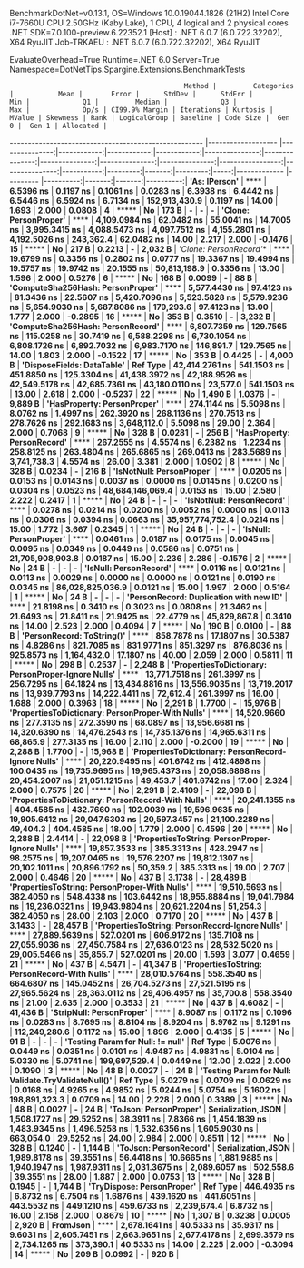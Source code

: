 
BenchmarkDotNet=v0.13.1, OS=Windows 10.0.19044.1826 (21H2)
Intel Core i7-7660U CPU 2.50GHz (Kaby Lake), 1 CPU, 4 logical and 2 physical cores
.NET SDK=7.0.100-preview.6.22352.1
  [Host]     : .NET 6.0.7 (6.0.722.32202), X64 RyuJIT
  Job-TRKAEU : .NET 6.0.7 (6.0.722.32202), X64 RyuJIT

EvaluateOverhead=True  Runtime=.NET 6.0  Server=True  
Namespace=DotNetTips.Spargine.Extensions.BenchmarkTests  

                                               Method |         Categories |           Mean |       Error |      StdDev |      StdErr |            Min |             Q1 |         Median |             Q3 |            Max |             Op/s | CI99.9% Margin | Iterations | Kurtosis | MValue | Skewness | Rank | LogicalGroup | Baseline | Code Size |  Gen 0 |  Gen 1 | Allocated |
----------------------------------------------------- |------------------- |---------------:|------------:|------------:|------------:|---------------:|---------------:|---------------:|---------------:|---------------:|-----------------:|---------------:|-----------:|---------:|-------:|---------:|-----:|------------- |--------- |----------:|-------:|-------:|----------:|
                                        **'As: IPerson'** |                   **** |      **6.5396 ns** |   **0.1197 ns** |   **0.1061 ns** |   **0.0283 ns** |      **6.3938 ns** |      **6.4442 ns** |      **6.5446 ns** |      **6.5924 ns** |      **6.7134 ns** |    **152,913,430.9** |      **0.1197 ns** |      **14.00** |    **1.693** |  **2.000** |   **0.0808** |    **4** |            ***** |       **No** |     **173 B** |      **-** |      **-** |         **-** |
                                **'Clone: PersonProper'** |                   **** |  **4,109.0984 ns** |  **62.0482 ns** |  **55.0041 ns** |  **14.7005 ns** |  **3,995.3415 ns** |  **4,088.5473 ns** |  **4,097.7512 ns** |  **4,155.2801 ns** |  **4,192.5026 ns** |        **243,362.4** |     **62.0482 ns** |      **14.00** |    **2.217** |  **2.000** |  **-0.1476** |   **15** |            ***** |       **No** |     **217 B** | **0.2213** |      **-** |   **2,032 B** |
                               **'Clone: PersonRecord*'** |                   **** |     **19.6799 ns** |   **0.3356 ns** |   **0.2802 ns** |   **0.0777 ns** |     **19.3367 ns** |     **19.4994 ns** |     **19.5757 ns** |     **19.9742 ns** |     **20.1555 ns** |     **50,813,198.9** |      **0.3356 ns** |      **13.00** |    **1.596** |  **2.000** |   **0.5276** |    **6** |            ***** |       **No** |     **168 B** | **0.0099** |      **-** |      **88 B** |
                    **'ComputeSha256Hash: PersonProper'** |                   **** |  **5,577.4430 ns** |  **97.4123 ns** |  **81.3436 ns** |  **22.5607 ns** |  **5,420.7096 ns** |  **5,523.5828 ns** |  **5,579.9236 ns** |  **5,654.9030 ns** |  **5,687.8086 ns** |        **179,293.6** |     **97.4123 ns** |      **13.00** |    **1.777** |  **2.000** |  **-0.2895** |   **16** |            ***** |       **No** |     **353 B** | **0.3510** |      **-** |   **3,232 B** |
                    **'ComputeSha256Hash: PersonRecord'** |                   **** |  **6,807.7359 ns** | **129.7565 ns** | **115.0258 ns** |  **30.7419 ns** |  **6,588.2298 ns** |  **6,730.1054 ns** |  **6,808.1726 ns** |  **6,892.7032 ns** |  **6,983.7170 ns** |        **146,891.7** |    **129.7565 ns** |      **14.00** |    **1.803** |  **2.000** |  **-0.1522** |   **17** |            ***** |       **No** |     **353 B** | **0.4425** |      **-** |   **4,000 B** |
                           **'DisposeFields: DataTable'** |           **Ref Type** | **42,414.2761 ns** | **541.1503 ns** | **451.8850 ns** | **125.3304 ns** | **41,438.3972 ns** | **42,188.9526 ns** | **42,549.5178 ns** | **42,685.7361 ns** | **43,180.0110 ns** |         **23,577.0** |    **541.1503 ns** |      **13.00** |    **2.618** |  **2.000** |  **-0.5237** |   **22** |            ***** |       **No** |   **1,490 B** | **1.0376** |      **-** |   **9,889 B** |
                          **'HasProperty: PersonProper'** |                   **** |    **274.1144 ns** |   **5.5098 ns** |   **8.0762 ns** |   **1.4997 ns** |    **262.3920 ns** |    **268.1136 ns** |    **270.7513 ns** |    **278.7626 ns** |    **292.1683 ns** |      **3,648,112.0** |      **5.5098 ns** |      **29.00** |    **2.364** |  **2.000** |   **0.7068** |    **9** |            ***** |       **No** |     **328 B** | **0.0281** |      **-** |     **256 B** |
                          **'HasProperty: PersonRecord'** |                   **** |    **267.2555 ns** |   **4.5574 ns** |   **6.2382 ns** |   **1.2234 ns** |    **258.8125 ns** |    **263.4804 ns** |    **265.6865 ns** |    **269.0413 ns** |    **283.5689 ns** |      **3,741,738.3** |      **4.5574 ns** |      **26.00** |    **3.381** |  **2.000** |   **1.0902** |    **8** |            ***** |       **No** |     **328 B** | **0.0234** |      **-** |     **216 B** |
                            **'IsNotNull: PersonProper'** |                   **** |      **0.0205 ns** |   **0.0153 ns** |   **0.0143 ns** |   **0.0037 ns** |      **0.0000 ns** |      **0.0145 ns** |      **0.0200 ns** |      **0.0304 ns** |      **0.0523 ns** | **48,684,146,069.4** |      **0.0153 ns** |      **15.00** |    **2.580** |  **2.222** |   **0.2417** |    **1** |            ***** |       **No** |      **24 B** |      **-** |      **-** |         **-** |
                            **'IsNotNull: PersonRecord'** |                   **** |      **0.0278 ns** |   **0.0214 ns** |   **0.0200 ns** |   **0.0052 ns** |      **0.0000 ns** |      **0.0113 ns** |      **0.0306 ns** |      **0.0394 ns** |      **0.0663 ns** | **35,957,774,752.4** |      **0.0214 ns** |      **15.00** |    **1.772** |  **3.667** |   **0.2345** |    **1** |            ***** |       **No** |      **24 B** |      **-** |      **-** |         **-** |
                               **'IsNull: PersonProper'** |                   **** |      **0.0461 ns** |   **0.0187 ns** |   **0.0175 ns** |   **0.0045 ns** |      **0.0095 ns** |      **0.0349 ns** |      **0.0449 ns** |      **0.0586 ns** |      **0.0751 ns** | **21,705,908,903.8** |      **0.0187 ns** |      **15.00** |    **2.236** |  **2.286** |  **-0.1576** |    **2** |            ***** |       **No** |      **24 B** |      **-** |      **-** |         **-** |
                               **'IsNull: PersonRecord'** |                   **** |      **0.0116 ns** |   **0.0121 ns** |   **0.0113 ns** |   **0.0029 ns** |      **0.0000 ns** |      **0.0000 ns** |      **0.0121 ns** |      **0.0190 ns** |      **0.0345 ns** | **86,028,825,036.9** |      **0.0121 ns** |      **15.00** |    **1.997** |  **2.000** |   **0.5164** |    **1** |            ***** |       **No** |      **24 B** |      **-** |      **-** |         **-** |
              **'PersonRecord: Duplication with new ID'** |                   **** |     **21.8198 ns** |   **0.3410 ns** |   **0.3023 ns** |   **0.0808 ns** |     **21.3462 ns** |     **21.6493 ns** |     **21.8411 ns** |     **21.9425 ns** |     **22.4779 ns** |     **45,829,867.8** |      **0.3410 ns** |      **14.00** |    **2.523** |  **2.000** |   **0.4094** |    **7** |            ***** |       **No** |     **190 B** | **0.0100** |      **-** |      **88 B** |
                           **'PersonRecord: ToString()'** |                   **** |    **858.7878 ns** |  **17.1807 ns** |  **30.5387 ns** |   **4.8286 ns** |    **821.7085 ns** |    **831.9771 ns** |    **851.3297 ns** |    **876.8036 ns** |    **925.8573 ns** |      **1,164,432.0** |     **17.1807 ns** |      **40.00** |    **2.059** |  **2.000** |   **0.5811** |   **11** |            ***** |       **No** |     **298 B** | **0.2537** |      **-** |   **2,248 B** |
  **'PropertiesToDictionary: PersonProper-Ignore Nulls'** |                   **** | **13,771.7518 ns** | **261.3997 ns** | **256.7295 ns** |  **64.1824 ns** | **13,434.8816 ns** | **13,556.9035 ns** | **13,719.2017 ns** | **13,939.7793 ns** | **14,222.4411 ns** |         **72,612.4** |    **261.3997 ns** |      **16.00** |    **1.688** |  **2.000** |   **0.3963** |   **18** |            ***** |       **No** |   **2,291 B** | **1.7700** |      **-** |  **15,976 B** |
    **'PropertiesToDictionary: PersonProper-With Nulls'** |                   **** | **14,520.9660 ns** | **277.3135 ns** | **272.3590 ns** |  **68.0897 ns** | **13,956.6681 ns** | **14,320.6390 ns** | **14,476.2543 ns** | **14,735.1376 ns** | **14,965.6311 ns** |         **68,865.9** |    **277.3135 ns** |      **16.00** |    **2.110** |  **2.000** |  **-0.2000** |   **19** |            ***** |       **No** |   **2,288 B** | **1.7700** |      **-** |  **15,968 B** |
  **'PropertiesToDictionary: PersonRecord-Ignore Nulls'** |                   **** | **20,220.9495 ns** | **401.6742 ns** | **412.4898 ns** | **100.0435 ns** | **19,735.9695 ns** | **19,965.4373 ns** | **20,058.6868 ns** | **20,454.2007 ns** | **21,051.1215 ns** |         **49,453.7** |    **401.6742 ns** |      **17.00** |    **2.324** |  **2.000** |   **0.7575** |   **20** |            ***** |       **No** |   **2,291 B** | **2.4109** |      **-** |  **22,098 B** |
    **'PropertiesToDictionary: PersonRecord-With Nulls'** |                   **** | **20,241.1355 ns** | **404.4585 ns** | **432.7660 ns** | **102.0039 ns** | **19,596.9635 ns** | **19,905.6412 ns** | **20,047.6303 ns** | **20,597.3457 ns** | **21,100.2289 ns** |         **49,404.3** |    **404.4585 ns** |      **18.00** |    **1.779** |  **2.000** |   **0.4596** |   **20** |            ***** |       **No** |   **2,288 B** | **2.4414** |      **-** |  **22,098 B** |
      **'PropertiesToString: PersonProper-Ignore Nulls'** |                   **** | **19,857.3533 ns** | **385.3313 ns** | **428.2947 ns** |  **98.2575 ns** | **19,207.0465 ns** | **19,576.2207 ns** | **19,812.1307 ns** | **20,102.1011 ns** | **20,896.1792 ns** |         **50,359.2** |    **385.3313 ns** |      **19.00** |    **2.707** |  **2.000** |   **0.4646** |   **20** |            ***** |       **No** |     **437 B** | **3.1738** |      **-** |  **28,489 B** |
        **'PropertiesToString: PersonProper-With Nulls'** |                   **** | **19,510.5693 ns** | **382.4050 ns** | **548.4338 ns** | **103.6442 ns** | **18,955.8884 ns** | **19,041.7984 ns** | **19,236.0321 ns** | **19,943.9804 ns** | **20,621.2204 ns** |         **51,254.3** |    **382.4050 ns** |      **28.00** |    **2.103** |  **2.000** |   **0.7170** |   **20** |            ***** |       **No** |     **437 B** | **3.1433** |      **-** |  **28,457 B** |
      **'PropertiesToString: PersonRecord-Ignore Nulls'** |                   **** | **27,889.5639 ns** | **527.0201 ns** | **606.9172 ns** | **135.7108 ns** | **27,055.9036 ns** | **27,450.7584 ns** | **27,636.0123 ns** | **28,532.5020 ns** | **29,005.5466 ns** |         **35,855.7** |    **527.0201 ns** |      **20.00** |    **1.593** |  **3.077** |   **0.4659** |   **21** |            ***** |       **No** |     **437 B** | **4.5471** |      **-** |  **41,347 B** |
        **'PropertiesToString: PersonRecord-With Nulls'** |                   **** | **28,010.5764 ns** | **558.3540 ns** | **664.6807 ns** | **145.0452 ns** | **26,704.5273 ns** | **27,521.5195 ns** | **27,965.5624 ns** | **28,363.0112 ns** | **29,406.4957 ns** |         **35,700.8** |    **558.3540 ns** |      **21.00** |    **2.635** |  **2.000** |   **0.3533** |   **21** |            ***** |       **No** |     **437 B** | **4.6082** |      **-** |  **41,436 B** |
                            **'StripNull: PersonProper'** |                   **** |      **8.9087 ns** |   **0.1172 ns** |   **0.1096 ns** |   **0.0283 ns** |      **8.7695 ns** |      **8.8104 ns** |      **8.9204 ns** |      **8.9762 ns** |      **9.1291 ns** |    **112,249,280.6** |      **0.1172 ns** |      **15.00** |    **1.896** |  **2.000** |   **0.4135** |    **5** |            ***** |       **No** |      **91 B** |      **-** |      **-** |         **-** |
                    **'Testing Param for Null: != null'** |           **Ref Type** |      **5.0076 ns** |   **0.0449 ns** |   **0.0351 ns** |   **0.0101 ns** |      **4.9487 ns** |      **4.9831 ns** |      **5.0104 ns** |      **5.0330 ns** |      **5.0741 ns** |    **199,697,529.4** |      **0.0449 ns** |      **12.00** |    **2.022** |  **2.000** |   **0.1090** |    **3** |            ***** |       **No** |      **48 B** | **0.0027** |      **-** |      **24 B** |
 **'Testing Param for Null: Validate.TryValidateNull()'** |           **Ref Type** |      **5.0279 ns** |   **0.0709 ns** |   **0.0629 ns** |   **0.0168 ns** |      **4.9265 ns** |      **4.9852 ns** |      **5.0244 ns** |      **5.0754 ns** |      **5.1602 ns** |    **198,891,323.3** |      **0.0709 ns** |      **14.00** |    **2.228** |  **2.000** |   **0.3389** |    **3** |            ***** |       **No** |      **48 B** | **0.0027** |      **-** |      **24 B** |
                               **'ToJson: PersonProper'** | **Serialization,JSON** |  **1,508.1727 ns** |  **29.5252 ns** |  **38.3911 ns** |   **7.8366 ns** |  **1,454.1839 ns** |  **1,483.9345 ns** |  **1,496.5258 ns** |  **1,532.6356 ns** |  **1,605.9030 ns** |        **663,054.0** |     **29.5252 ns** |      **24.00** |    **2.984** |  **2.000** |   **0.8511** |   **12** |            ***** |       **No** |     **328 B** | **0.1240** |      **-** |   **1,144 B** |
                               **'ToJson: PersonRecord'** | **Serialization,JSON** |  **1,989.8178 ns** |  **39.3551 ns** |  **56.4418 ns** |  **10.6665 ns** |  **1,881.9885 ns** |  **1,940.1947 ns** |  **1,987.9311 ns** |  **2,031.3675 ns** |  **2,089.6057 ns** |        **502,558.6** |     **39.3551 ns** |      **28.00** |    **1.887** |  **2.000** |   **0.0753** |   **13** |            ***** |       **No** |     **328 B** | **0.1945** |      **-** |   **1,744 B** |
                           **'TryDispose: PersonProper'** |           **Ref Type** |    **446.4935 ns** |   **6.8732 ns** |   **6.7504 ns** |   **1.6876 ns** |    **439.1620 ns** |    **441.6051 ns** |    **443.5532 ns** |    **449.1210 ns** |    **459.6733 ns** |      **2,239,674.4** |      **6.8732 ns** |      **16.00** |    **2.158** |  **2.000** |   **0.8679** |   **10** |            ***** |       **No** |   **1,307 B** | **0.3238** | **0.0005** |   **2,920 B** |
                                             **FromJson** |                   **** |  **2,678.1641 ns** |  **40.5333 ns** |  **35.9317 ns** |   **9.6031 ns** |  **2,605.7451 ns** |  **2,663.9651 ns** |  **2,677.4178 ns** |  **2,699.3579 ns** |  **2,734.1265 ns** |        **373,390.1** |     **40.5333 ns** |      **14.00** |    **2.225** |  **2.000** |  **-0.3094** |   **14** |            ***** |       **No** |     **209 B** | **0.0992** |      **-** |     **920 B** |
